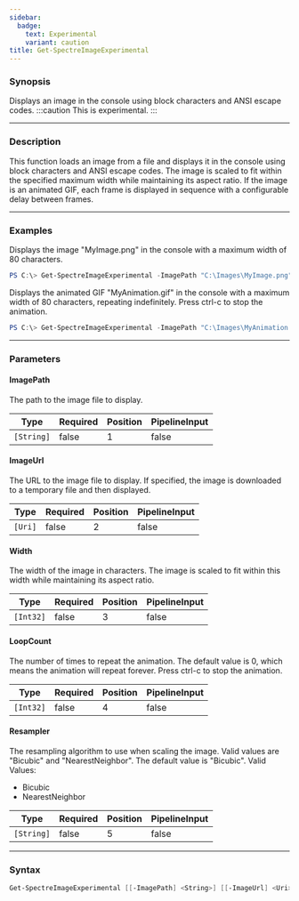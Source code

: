 ```yaml
---
sidebar:
  badge:
    text: Experimental
    variant: caution
title: Get-SpectreImageExperimental
---
```




### Synopsis
Displays an image in the console using block characters and ANSI escape codes.
:::caution
This is experimental.
:::

---

### Description

This function loads an image from a file and displays it in the console using block characters and ANSI escape codes. The image is scaled to fit within the specified maximum width while maintaining its aspect ratio. If the image is an animated GIF, each frame is displayed in sequence with a configurable delay between frames.

---

### Examples
Displays the image "MyImage.png" in the console with a maximum width of 80 characters.

```powershell
PS C:\> Get-SpectreImageExperimental -ImagePath "C:\Images\MyImage.png" -MaxWidth 80
```
Displays the animated GIF "MyAnimation.gif" in the console with a maximum width of 80 characters, repeating indefinitely. Press ctrl-c to stop the animation.

```powershell
PS C:\> Get-SpectreImageExperimental -ImagePath "C:\Images\MyAnimation.gif" -MaxWidth 80
```

---

### Parameters
#### **ImagePath**
The path to the image file to display.

|Type      |Required|Position|PipelineInput|
|----------|--------|--------|-------------|
|`[String]`|false   |1       |false        |

#### **ImageUrl**
The URL to the image file to display. If specified, the image is downloaded to a temporary file and then displayed.

|Type   |Required|Position|PipelineInput|
|-------|--------|--------|-------------|
|`[Uri]`|false   |2       |false        |

#### **Width**
The width of the image in characters. The image is scaled to fit within this width while maintaining its aspect ratio.

|Type     |Required|Position|PipelineInput|
|---------|--------|--------|-------------|
|`[Int32]`|false   |3       |false        |

#### **LoopCount**
The number of times to repeat the animation. The default value is 0, which means the animation will repeat forever. Press ctrl-c to stop the animation.

|Type     |Required|Position|PipelineInput|
|---------|--------|--------|-------------|
|`[Int32]`|false   |4       |false        |

#### **Resampler**
The resampling algorithm to use when scaling the image. Valid values are "Bicubic" and "NearestNeighbor". The default value is "Bicubic".
Valid Values:

* Bicubic
* NearestNeighbor

|Type      |Required|Position|PipelineInput|
|----------|--------|--------|-------------|
|`[String]`|false   |5       |false        |

---

### Syntax
```powershell
Get-SpectreImageExperimental [[-ImagePath] <String>] [[-ImageUrl] <Uri>] [[-Width] <Int32>] [[-LoopCount] <Int32>] [[-Resampler] <String>] [<CommonParameters>]
```
